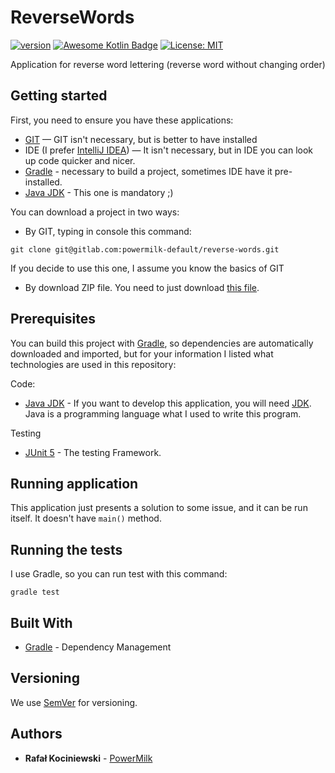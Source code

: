 # ReverseWords

[![version](https://img.shields.io/badge/version-1.0.0-yellow.svg)](https://semver.org)
[![Awesome Kotlin Badge](https://kotlin.link/awesome-kotlin.svg)](https://github.com/KotlinBy/awesome-kotlin)
[![License: MIT](https://img.shields.io/badge/License-MIT-greem.svg)](https://opensource.org/licenses/MIT)

Application for reverse word lettering (reverse word without changing order)

## Getting started

First, you need to ensure you have these applications:

- [GIT](https://git-scm.com/) — GIT isn't necessary, but is better to have installed
- IDE (I prefer [IntelliJ IDEA](https://www.jetbrains.com/idea/)) — It isn't necessary, but in IDE you can look up code
  quicker and nicer.
- [Gradle](https://gradle.org/) - necessary to build a project, sometimes IDE have it pre-installed.
- [Java JDK](https://www.oracle.com/java/technologies/downloads/#java11) - This one is mandatory ;)

You can download a project in two ways:

- By GIT, typing in console this command:

 ```
git clone git@gitlab.com:powermilk-default/reverse-words.git
 ```

If you decide to use this one, I assume you know the basics of GIT

- By download ZIP file. You need to just
  download [this file](https://gitlab.com/powermilk-default/reverse-words/-/archive/master/reverse-words.zip).

## Prerequisites

You can build this project with [Gradle](https://gradle.org/), so dependencies are automatically downloaded and
imported, but for your information I listed what technologies are used in this repository:

Code:

- [Java JDK](https://www.java.com/pl/download/) - If you want to develop this application, you will
  need [JDK](https://www.oracle.com/java/technologies/downloads/#java11).
  Java is a programming language what I used to write this program.

Testing

- [JUnit 5](https://junit.org/junit5) - The testing Framework.

## Running application

This application just presents a solution to some issue, and it can be run itself. It doesn't have `main()` method.

## Running the tests

I use Gradle, so you can run test with this command:

```
gradle test
```

## Built With

* [Gradle](https://gradle.org/) - Dependency Management

## Versioning

We use [SemVer](http://semver.org/) for versioning.

## Authors

* **Rafał Kociniewski** - [PowerMilk](https://gitlab.com/rafal.kociniewski)
